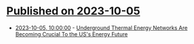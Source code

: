 # [Published on 2023-10-05](index.md)

* [2023-10-05, 10:00:00](https://hardware.slashdot.org/story/23/10/04/236205/underground-thermal-energy-networks-are-becoming-crucial-to-the-uss-energy-future?utm_source=rss1.0mainlinkanon&utm_medium=feed) - [Underground Thermal Energy Networks Are Becoming Crucial To the US's Energy Future](https://hardware.slashdot.org/story/23/10/04/236205/underground-thermal-energy-networks-are-becoming-crucial-to-the-uss-energy-future?utm_source=rss1.0mainlinkanon&utm_medium=feed)
